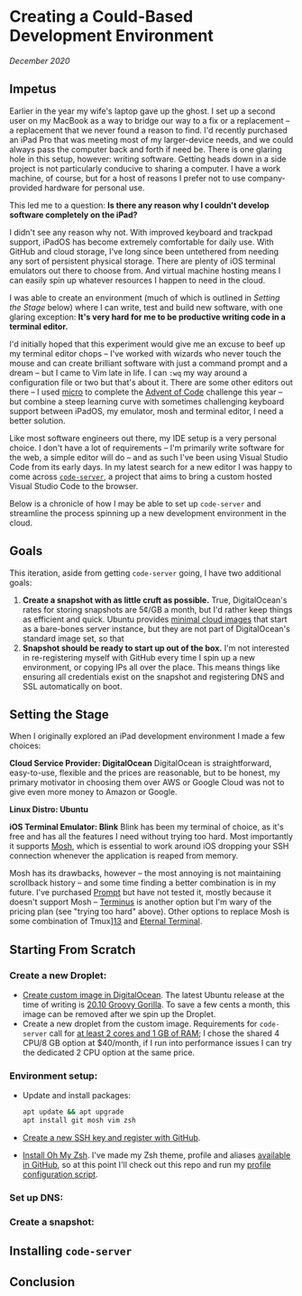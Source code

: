 # Creating a Could-Based Development Environment

_December 2020_

## Impetus

Earlier in the year my wife's laptop gave up the ghost. I set up a second user on my MacBook as a way to bridge our way to a fix or a replacement – a replacement that we never found a reason to find. I'd recently purchased an iPad Pro that was meeting most of my larger-device needs, and we could always pass the computer back and forth if need be. There is one glaring hole in this setup, however: writing software. Getting heads down in a side project is not particularly conducive to sharing a computer. I have a work machine, of course, but for a host of reasons I prefer not to use company-provided hardware for personal use.

This led me to a question: **Is there any reason why I couldn't develop software completely on the iPad?**

I didn't see any reason why not. With improved keyboard and trackpad support, iPadOS has become extremely comfortable for daily use. With GitHub and cloud storage, I've long since been untethered from needing any sort of persistent physical storage. There are plenty of iOS terminal emulators out there to choose from. And virtual machine hosting means I can easily spin up whatever resources I happen to need in the cloud.

I was able to create an environment (much of which is outlined in _Setting the Stage_ below) where I can write, test and build new software, with one glaring exception: **It's very hard for me to be productive writing code in a terminal editor.**

I'd initially hoped that this experiment would give me an excuse to beef up my terminal editor chops – I've worked with wizards who never touch the mouse and can create brilliant software with just a command prompt and a dream – but I came to Vim late in life. I can `:wq` my way around a configuration file or two but that's about it. There are some other editors out there – I used [micro][1] to complete the [Advent of Code][2] challenge this year – but combine a steep learning curve with sometimes challenging keyboard support between iPadOS, my emulator, mosh and terminal editor, I need a better solution.

Like most software engineers out there, my IDE setup is a very personal choice. I don't have a lot of requirements – I'm primarily write software for the web, a simple editor will do – and as such I've been using Visual Studio Code from its early days. In my latest search for a new editor I was happy to come across [`code-server`][3], a project that aims to bring a custom hosted Visual Studio Code to the browser.

Below is a chronicle of how I may be able to set up `code-server` and streamline the process spinning up a new development environment in the cloud.

[1]: https://micro-editor.github.io/
[2]: ../projects/advent-of-code/2020
[3]: https://github.com/cdr/code-server

## Goals

This iteration, aside from getting `code-server` going, I have two additional goals:

1. **Create a snapshot with as little cruft as possible.** True, DigitalOcean's rates for storing snapshots are 5¢/GB a month, but I'd rather keep things as efficient and quick. Ubuntu provides [minimal cloud images][4] that start as a bare-bones server instance, but they are not part of DigitalOcean's standard image set, so that
2. **Snapshot should be ready to start up out of the box.** I'm not interested in re-registering myself with GitHub every time I spin up a new environment, or copying IPs all over the place. This means things like ensuring all credentials exist on the snapshot and registering DNS and SSL automatically on boot.

[4]: https://wiki.ubuntu.com/Minimal

## Setting the Stage

When I originally explored an iPad development environment I made a few choices:

**Cloud Service Provider: DigitalOcean**
DigitalOcean is straightforward, easy-to-use, flexible and the prices are reasonable, but to be honest, my primary motivator in choosing them over AWS or Google Cloud was not to give even more money to Amazon or Google.

**Linux Distro: Ubuntu**

**iOS Terminal Emulator: Blink**
Blink has been my terminal of choice, as it's free and has all the features I need without trying too hard. Most importantly it supports [Mosh][15], which is essential to work around iOS dropping your SSH connection whenever the application is reaped from memory.

Mosh has its drawbacks, however – the most annoying is not maintaining scrollback history – and some time finding a better combination is in my future. I've purchased [Prompt][15] but have not tested it, mostly because it doesn't support Mosh – [Terminus][14] is another option but I'm wary of the pricing plan (see "trying too hard" above). Other options to replace Mosh is some combination of Tmux][13] and [Eternal Terminal][12].

[12]: https://eternalterminal.dev/
[13]: https://github.com/tmux/tmux/wiki
[14]: https://www.termius.com/
[15]: https://mosh.org/

## Starting From Scratch

### Create a new Droplet:

- [Create custom image in DigitalOcean][6]. The latest Ubuntu release at the time of writing is [20.10 Groovy Gorilla][5]. To save a few cents a month, this image can be removed after we spin up the Droplet.
- Create a new droplet from the custom image. Requirements for `code-server` call for [at least 2 cores and 1 GB of RAM][7]; I chose the shared 4 CPU/8 GB option at $40/month, if I run into performance issues I can try the dedicated 2 CPU option at the same price.

### Environment setup:

- Update and install packages:

  ```sh
  apt update && apt upgrade
  apt install git mosh vim zsh
  ```

- [Create a new SSH key and register with GitHub][8].
- [Install Oh My Zsh][11]. I've made my Zsh theme, profile and aliases [available in GitHub][9], so at this point I'll check out this repo and run my [profile configuration script][10].

### Set up DNS:

### Create a snapshot:

[5]: https://cloud-images.ubuntu.com/minimal/releases/groovy/
[6]: https://www.digitalocean.com/blog/custom-images/?segment=1*6k6ado*s_amp_id*RnFrLXcwb1kxalNEc05ldDV6MFpqUWdOOGtQeWdleV9wdnVKcHA5cXlqOGJYOVpKcV9ST3lqLUlKc1RXUktSTw..
[7]: https://github.com/cdr/code-server/blob/v3.8.0/doc/guide.md#requirements
[8]: https://docs.github.com/en/free-pro-team@latest/github/authenticating-to-github/connecting-to-github-with-ssh
[9]: ../profile
[10]: ../profile/configure.sh
[11]: https://ohmyz.sh/#install

## Installing `code-server`

## Conclusion
